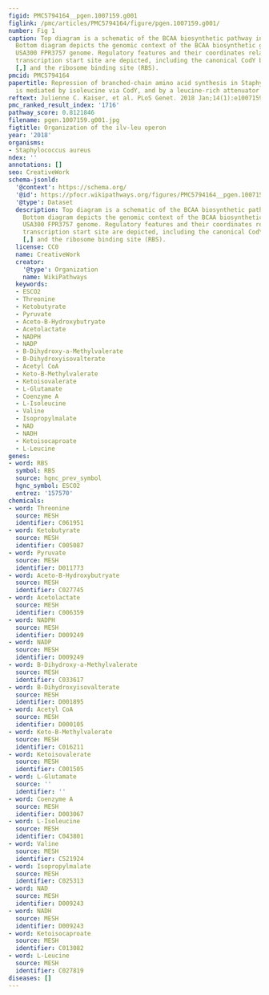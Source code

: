 ```yaml
---
figid: PMC5794164__pgen.1007159.g001
figlink: /pmc/articles/PMC5794164/figure/pgen.1007159.g001/
number: Fig 1
caption: Top diagram is a schematic of the BCAA biosynthetic pathway in S. aureus.
  Bottom diagram depicts the genomic context of the BCAA biosynthetic genes in the
  USA300 FPR3757 genome. Regulatory features and their coordinates relative to the
  transcription start site are depicted, including the canonical CodY binding motifs
  [,] and the ribosome binding site (RBS).
pmcid: PMC5794164
papertitle: Repression of branched-chain amino acid synthesis in Staphylococcus aureus
  is mediated by isoleucine via CodY, and by a leucine-rich attenuator peptide.
reftext: Julienne C. Kaiser, et al. PLoS Genet. 2018 Jan;14(1):e1007159.
pmc_ranked_result_index: '1716'
pathway_score: 0.8121846
filename: pgen.1007159.g001.jpg
figtitle: Organization of the ilv-leu operon
year: '2018'
organisms:
- Staphylococcus aureus
ndex: ''
annotations: []
seo: CreativeWork
schema-jsonld:
  '@context': https://schema.org/
  '@id': https://pfocr.wikipathways.org/figures/PMC5794164__pgen.1007159.g001.html
  '@type': Dataset
  description: Top diagram is a schematic of the BCAA biosynthetic pathway in S. aureus.
    Bottom diagram depicts the genomic context of the BCAA biosynthetic genes in the
    USA300 FPR3757 genome. Regulatory features and their coordinates relative to the
    transcription start site are depicted, including the canonical CodY binding motifs
    [,] and the ribosome binding site (RBS).
  license: CC0
  name: CreativeWork
  creator:
    '@type': Organization
    name: WikiPathways
  keywords:
  - ESCO2
  - Threonine
  - Ketobutyrate
  - Pyruvate
  - Aceto-B-Hydroxybutryate
  - Acetolactate
  - NADPH
  - NADP
  - B-Dihydroxy-a-Methylvalerate
  - B-Dihydroxyisovalterate
  - Acetyl CoA
  - Keto-B-Methylvalerate
  - Ketoisovalerate
  - L-Glutamate
  - Coenzyme A
  - L-Isoleucine
  - Valine
  - Isopropylmalate
  - NAD
  - NADH
  - Ketoisocaproate
  - L-Leucine
genes:
- word: RBS
  symbol: RBS
  source: hgnc_prev_symbol
  hgnc_symbol: ESCO2
  entrez: '157570'
chemicals:
- word: Threonine
  source: MESH
  identifier: C061951
- word: Ketobutyrate
  source: MESH
  identifier: C005087
- word: Pyruvate
  source: MESH
  identifier: D011773
- word: Aceto-B-Hydroxybutryate
  source: MESH
  identifier: C027745
- word: Acetolactate
  source: MESH
  identifier: C006359
- word: NADPH
  source: MESH
  identifier: D009249
- word: NADP
  source: MESH
  identifier: D009249
- word: B-Dihydroxy-a-Methylvalerate
  source: MESH
  identifier: C033617
- word: B-Dihydroxyisovalterate
  source: MESH
  identifier: D001895
- word: Acetyl CoA
  source: MESH
  identifier: D000105
- word: Keto-B-Methylvalerate
  source: MESH
  identifier: C016211
- word: Ketoisovalerate
  source: MESH
  identifier: C001505
- word: L-Glutamate
  source: ''
  identifier: ''
- word: Coenzyme A
  source: MESH
  identifier: D003067
- word: L-Isoleucine
  source: MESH
  identifier: C043801
- word: Valine
  source: MESH
  identifier: C521924
- word: Isopropylmalate
  source: MESH
  identifier: C025313
- word: NAD
  source: MESH
  identifier: D009243
- word: NADH
  source: MESH
  identifier: D009243
- word: Ketoisocaproate
  source: MESH
  identifier: C013082
- word: L-Leucine
  source: MESH
  identifier: C027819
diseases: []
---
```

